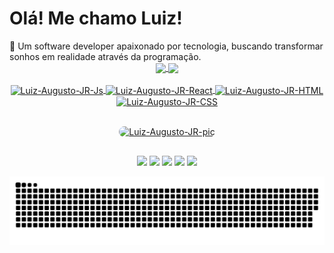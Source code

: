 <h1>Olá! Me chamo Luiz!</h1> 👋
Um software developer apaixonado por tecnologia, buscando transformar sonhos em realidade através da programação.

<br>

<div align="center">
  <a href="https://github.com/Luiz-Augusto-JR">
  <img align="center" height="160em" src="https://github-readme-stats.vercel.app/api?username=Luiz-Augusto-JR&show_icons=true&include_all_commits=true&count_private=true&theme=github_dark "/>
  <img align="center" height="160em" src="https://github-readme-stats.vercel.app/api/top-langs/?username=Luiz-Augusto-JR&layout=compact&langs_count=7&theme=github_dark "/>
</div>  
 
<div align="center" style="display: inline_block"><br>
  <img align="center" alt="Luiz-Augusto-JR-Js" height="40" width="150" src="https://img.shields.io/badge/JavaScript-F7DF1E?style=for-the-badge&logo=javascript&logoColor=black">
  <img align="center" alt="Luiz-Augusto-JR-React" height="40" width="150" src="https://img.shields.io/badge/React-20232A?style=for-the-badge&logo=react&logoColor=61DAFB">
  <img align="center" alt="Luiz-Augusto-JR-HTML" height="40" width="150" src="https://img.shields.io/badge/HTML5-E34F26?style=for-the-badge&logo=html5&logoColor=white">
  <img align="center" alt="Luiz-Augusto-JR-CSS" height="40" width="150" src="https://img.shields.io/badge/CSS3-1572B6?style=for-the-badge&logo=css3&logoColor=white">
</div>
  <br>
<p align="center">
  <img align="top" alt="Luiz-Augusto-JR-pic" height="211" width="500" style="border-radius:50px;" src="https://media.giphy.com/media/zXmbOaTpbY6mA/giphy.gif">
</p>
  
  ##
  
<p align="center">
    <a href="https://www.linkedin.com/in/luiz-augusto-1b3a75b6" target="_blank"><img src="https://img.shields.io/badge/LinkedIn-0077B5?style=for-the-badge&logo=linkedin&logoColor=white"   target="_blank"></a>
    <a href="https://www.instagram.com/juniorluiz__/" target="_blank"><img src="https://img.shields.io/badge/-Instagram-%23E4405F?style=for-the-badge&logo=instagram&logoColor=white"   target="_blank"></a>
    <a href="https://api.whatsapp.com/send?phone=+55047992620266" target="_blank"><img src="https://img.shields.io/badge/WhatsApp-25D366?style=for-the-badge&logo=whatsapp&logoColor=white"   target="_blank"></a> 
    <a href = "https://mail.google.com/mail/u/0/#inbox?compose=VpCqJWHdFzSmTbFCCLvGKTqNsVsFqbWNjwZgLnFrsdhSHRFQFVklhZmBFKtpxdHMPmWQbgb"><img src="https://img.shields.io/badge/-Gmail-%23333?style=for-the-badge&logo=gmail&logoColor=white" target="_blank"></a>
    <a href="https://www.facebook.com/juniorluiz43/" target="_blank"><img src="https://img.shields.io/badge/Facebook-1877F2?style=for-the-badge&logo=facebook&logoColor=white" target="_blank"></a> 
 
  ![Snake animation](https://github.com/Luiz-Augusto-JR/Luiz-Augusto-JR/blob/output/github-contribution-grid-snake.svg)
 
</p>
  

